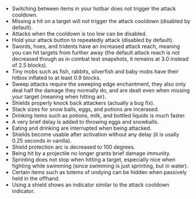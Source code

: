 + Switching between items in your hotbar does not trigger the attack cooldown.
+ Missing a hit on a target will not trigger the attack cooldown (disabled by default).
+ Attacks when the cooldown is too low can be disabled.
+ Hold your attack button to repeatedly attack (disabled by default).
+ Swords, hoes, and tridents have an increased attack reach, meaning you can hit targets from further away (the default attack reach is not decreased though as in combat test snapshots, it remains at 3.0 instead of 2.5 blocks).
+ Tiny mobs such as fish, rabbits, silverfish and baby mobs have their hitbox inflated to at least 0.9 blocks.
+ Sweep attacks require the sweeping edge enchantment, they also only deal half the damage they normally do, and are dealt even when missing your target (meaning when hitting air).
+ Shields properly knock back attackers (actually a bug fix).
+ Stack sizes for snow balls, eggs, and potions are incerased.
+ Drinking items such as potions, milk, and bottled liquids is much faster.
+ A very brief delay is added to throwing eggs and snowballs.
+ Eating and drinking are interrupted when being attacked.
+ Shields become usable after activation without any delay (it is usally 0.25 seconds in vanilla).
+ Shield protection arc is decreased to 100 degrees.
+ Being hit by a projectile no longer grants brief damage immunity.
+ Sprinting does not stop when hitting a target, especially nice when fighting while swimming (since swimming is just sprinting, but in water).
+ Certain items such as totems of undying can be hidden when passively held in the offhand.
+ Using a shield shows an indicator similar to the attack cooldown indicator.
